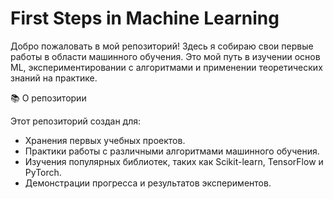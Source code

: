 # First Steps in Machine Learning

Добро пожаловать в мой репозиторий! Здесь я собираю свои первые работы в области машинного обучения. Это мой путь в изучении основ ML, экспериментировании с алгоритмами и применении теоретических знаний на практике.

📚 О репозитории

Этот репозиторий создан для:

- Хранения первых учебных проектов.
- Практики работы с различными алгоритмами машинного обучения.
- Изучения популярных библиотек, таких как Scikit-learn, TensorFlow и PyTorch.
- Демонстрации прогресса и результатов экспериментов.
